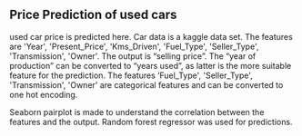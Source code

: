 
Price Prediction of used cars
-----------------------------
used car price is predicted here. 
Car data is a kaggle data set.
The features are 'Year',  'Present_Price', 'Kms_Driven', 'Fuel_Type', 'Seller_Type', 'Transmission', 'Owner'. 
The output is “selling price”.
The “year of production” can be converted to “years used”, as latter is the more suitable feature for the prediction.
The features ‘Fuel_Type', 'Seller_Type', 'Transmission', 'Owner' are categorical features and can be converted to one hot encoding.

Seaborn pairplot is made to understand the correlation between the features and the output. 
Random forest regressor was used for predictions. 
